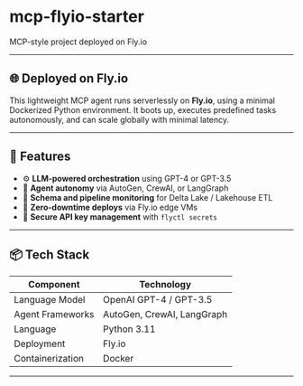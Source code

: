 # mcp-flyio-starter
MCP-style project deployed on Fly.io

---

## 🌐 Deployed on Fly.io

This lightweight MCP agent runs serverlessly on **Fly.io**, using a minimal Dockerized Python environment. It boots up, executes predefined tasks autonomously, and can scale globally with minimal latency.

---

## 🔧 Features

- ⚙️ **LLM-powered orchestration** using GPT-4 or GPT-3.5
- 🤖 **Agent autonomy** via AutoGen, CrewAI, or LangGraph
- 🧪 **Schema and pipeline monitoring** for Delta Lake / Lakehouse ETL
- 🚀 **Zero-downtime deploys** via Fly.io edge VMs
- 🔐 **Secure API key management** with `flyctl secrets`

---

## 📦 Tech Stack

| Component       | Technology          |
|------------------|----------------------|
| Language Model   | OpenAI GPT-4 / GPT-3.5 |
| Agent Frameworks | AutoGen, CrewAI, LangGraph |
| Language         | Python 3.11          |
| Deployment       | Fly.io               |
| Containerization | Docker               |

---
